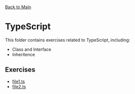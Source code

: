 [Back to Main](../readme.md)

# TypeScript

This folder contains exercises related to TypeScript, including:

* Class and Interface
* Inheritence

## Exercises

* [file1.ts](file1.ts)
* [file2.ts](file2.ts)
